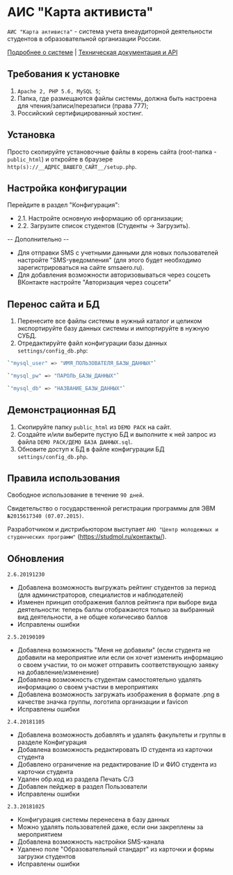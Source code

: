# АИС "Карта активиста"
`АИС "Карта активиста"` - система учета внеаудиторной деятельности студентов в образовательной организации России.

[Подробнее о системе](https://github.com/danilov1/activist-card/blob/master/%D0%90%D0%98%D0%A1%20%D0%9A%D0%B0%D1%80%D1%82%D0%B0%20%D0%B0%D0%BA%D1%82%D0%B8%D0%B2%D0%B8%D1%81%D1%82%D0%B0%20(2018).pdf) | [Техническая документация и API](https://github.com/danilov1/activist-card/blob/master/%D0%94%D0%9E%D0%9A%D0%A3%D0%9C%D0%95%D0%9D%D0%A2%D0%90%D0%A6%D0%98%D0%AF%20%D0%90%D0%98%D0%A1%20%22%D0%9A%D0%90%D0%A0%D0%A2%D0%90%20%D0%90%D0%9A%D0%A2%D0%98%D0%92%D0%98%D0%A1%D0%A2%D0%90%22.pdf)

## Требования к установке
1. `Apache 2, PHP 5.6, MySQL 5`;
2. Папка, где размещаются файлы системы, должна быть настроена для чтения/записи/перезаписи (права 777);
3. Российский сертифицированный хостинг.

## Установка
Просто скопируйте установочные файлы в корень сайта (root-папка - `public_html`) и откройте в браузере `http(s)://__АДРЕС_ВАШЕГО_САЙТ__/setup.php`.

## Настройка конфигурации
Перейдите в раздел "Конфигурация":
- 2.1. Настройте основную информацию об организации;
- 2.2. Загрузите список студентов (Студенты -> Загрузить).

-- Дополнительно --
- Для отправки SMS с учетными данными для новых пользователей настройте "SMS-уведомления" (для этого будет необходимо зарегистрироваться на сайте smsaero.ru).
- Для добавления возможности авторизовываться через соцсеть ВКонтакте настройте "Авторизация через соцсети"

## Перенос сайта и БД
1. Перенесите все файлы системы в нужный каталог и целиком экспортируйте базу данных системы и импортируйте в нужную СУБД.
2. Отредактируйте файл конфигурации базы данных `settings/config_db.php`:
```sh
`"mysql_user" => "ИМЯ_ПОЛЬЗОВАТЕЛЯ_БАЗЫ_ДАННЫХ"`
```
```sh
`"mysql_pw" => "ПАРОЛЬ_БАЗЫ_ДАННЫХ"`
```
```sh
`"mysql_db" => "НАЗВАНИЕ_БАЗЫ_ДАННЫХ"`
```

## Демонстрационная БД
1. Скопируйте папку `public_html` из `DEMO PACK` на сайт.
2. Создайте и/или выберите пустую БД и выполните к ней запрос из файла `DEMO PACK/ДЕМО БАЗА ДАННЫХ.sql`.
3. Обновите доступ к БД в файле конфигурации БД `settings/config_db.php`.

## Правила использования
Свободное использование в течение `90 дней`.

Свидетельство о государственной регистрации программы для ЭВМ `№2015617340 (07.07.2015)`.

Разработчиком и дистрибьютором выступает `АНО "Центр молодежных и студенческих программ"` (https://studmol.ru/контакты/).

## Обновления
`2.6.20191230`
- Добавлена возможность выгружать рейтинг студентов за период (для администраторов, специалистов и наблюдателей)
- Изменен принцип отображения баллов рейтинга при выборе вида деятельности: теперь баллы отображаются только за выбранный вид деятельности, а не общее количесиво баллов
- Исправлены ошибки

`2.5.20190109`
- Добавлена возможность "Меня не добавили" (если студента не добавили на мероприятие или если он хочет изменить информацию о своем участии, то он может отправить соответствующую заявку на добавление/изменение)
- Добавлена возможность студентам самостоятельно удалять информацию о своем участии в мероприятиях
- Добавлена возможность загружать изображения в формате .png в качестве значка группы, логотипа организации и favicon
- Исправлены ошибки

`2.4.20181105`
- Добавлена возможность добавлять и удалять факультеты и группы в разделе Конфигурация
- Добавлена возможность редактировать ID студента из карточки студента
- Добавлено ограничение на редактирование ID и ФИО студента из карточки студента
- Удален обр.код из раздела Печать С/З
- Добавлен пейджер в раздел Пользователи
- Исправлены ошибки

`2.3.20181025`
- Конфигурация системы перенесена в базу данных
- Можно удалять пользователей даже, если они закреплены за мероприятием
- Добавлена возможность настройки SMS-канала
- Удалено поле "Образовательный стандарт" из карточки и формы загрузки студентов
- Исправлены ошибки
